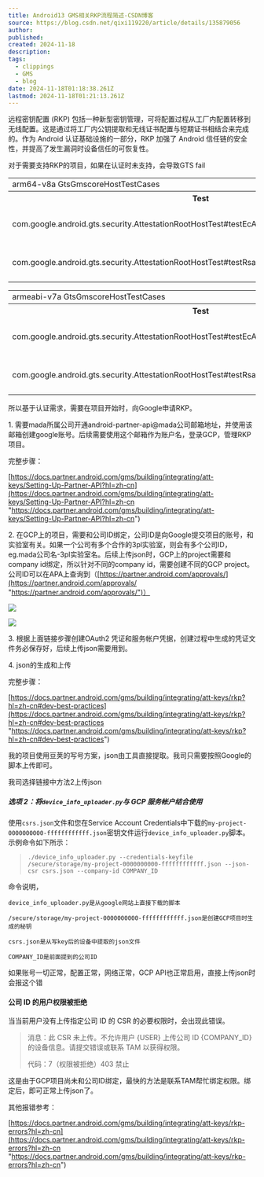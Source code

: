 ```yaml
---
title: Android13 GMS相关RKP流程简述-CSDN博客
source: https://blog.csdn.net/qixi119220/article/details/135879056
author: 
published: 
created: 2024-11-18
description: 
tags:
  - clippings
  - GMS
  - blog
date: 2024-11-18T01:18:38.261Z
lastmod: 2024-11-18T01:21:13.261Z
---
```

远程密钥配置 (RKP) 包括一种新型密钥管理，可将配置过程从工厂内配置转移到无线配置。这是通过将工厂内公钥提取和无线证书配置与短期证书相结合来完成的。作为 Android 认证基础设施的一部分，RKP 加强了 Android 信任链的安全性，并提高了发生漏洞时设备信任的可恢复性。

对于需要支持RKP的项目，如果在认证时未支持，会导致GTS fail

<table><tbody><tr><td colspan="3"><a>arm64-v8a&nbsp;GtsGmscoreHostTestCases</a></td></tr><tr><th>Test</th><th>Result</th><th>Details</th></tr><tr><td>com.google.android.gts.security.AttestationRootHostTest#testEcAttestationChainRemProvLengthTee</td><td><p>fail</p></td><td><p>java.lang.AssertionError: on-device tests failed:</p></td></tr><tr><td>com.google.android.gts.security.AttestationRootHostTest#testRsaAttestationChainRemProvLengthTee</td><td><p>fail</p></td><td><p>java.lang.AssertionError: on-device tests failed:</p></td></tr></tbody></table>

<table><tbody><tr><td colspan="3"><a>armeabi-v7a&nbsp;GtsGmscoreHostTestCases</a></td></tr><tr><th>Test</th><th>Result</th><th>Details</th></tr><tr><td>com.google.android.gts.security.AttestationRootHostTest#testEcAttestationChainRemProvLengthTee</td><td><p>fail</p></td><td><p>java.lang.AssertionError: on-device tests failed:</p></td></tr><tr><td>com.google.android.gts.security.AttestationRootHostTest#testRsaAttestationChainRemProvLengthTee</td><td><p>fail</p></td><td><p>java.lang.AssertionError: on-device tests failed:</p></td></tr></tbody></table>

所以基于认证需求，需要在项目开始时，向Google申请RKP。

1\. 需要mada所属公司开通android-partner-api@mada公司邮箱地址，并使用该邮箱创建google账号。后续需要使用这个邮箱作为账户名，登录GCP，管理RKP项目。

完整步骤：

[https://docs.partner.android.com/gms/building/integrating/att-keys/Setting-Up-Partner-API?hl=zh-cn](https://docs.partner.android.com/gms/building/integrating/att-keys/Setting-Up-Partner-API?hl=zh-cn "https://docs.partner.android.com/gms/building/integrating/att-keys/Setting-Up-Partner-API?hl=zh-cn")

2\. 在GCP上的项目，需要和公司ID绑定，公司ID是向Google提交项目的账号，和实验室有关。如果一个公司有多个合作的3pl实验室，则会有多个公司ID，eg.mada公司名-3pl实验室名。后续上传json时，GCP上的project需要和company id绑定，所以针对不同的company id，需要创建不同的GCP project。公司ID可以在APA上查询到（[https://partner.android.com/approvals/](https://partner.android.com/approvals/ "https://partner.android.com/approvals/")）

![](https://i-blog.csdnimg.cn/blog_migrate/977aef0f1e031ae8ca03b1482170d456.png)

![](https://i-blog.csdnimg.cn/blog_migrate/311f2396576e6a9e3a83186ffa993891.png)

3\. 根据上面链接步骤创建OAuth2 凭证和服务帐户凭据，创建过程中生成的凭证文件务必保存好，后续上传json需要用到。

4\. json的生成和上传

完整步骤：

[https://docs.partner.android.com/gms/building/integrating/att-keys/rkp?hl=zh-cn#dev-best-practices](https://docs.partner.android.com/gms/building/integrating/att-keys/rkp?hl=zh-cn#dev-best-practices "https://docs.partner.android.com/gms/building/integrating/att-keys/rkp?hl=zh-cn#dev-best-practices")

我的项目使用豆荚的写号方案，json由工具直接提取。我司只需要按照Google的脚本上传即可。

我司选择链接中方法2上传json

##### 选项 2：将`device_info_uploader.py`与 GCP 服务帐户结合使用

使用`csrs.json`文件和您在Service Account Credentials中下载的`my-project-0000000000-ffffffffffff.json`密钥文件运行`device_info_uploader.py`脚本。示例命令如下所示：

> ```cobol
> ./device_info_uploader.py --credentials-keyfile /secure/storage/my-project-0000000000-ffffffffffff.json --json-csr csrs.json --company-id COMPANY_ID 
> ```

命令说明， 

`device_info_uploader.py是从google网站上直接下载的脚本`

`/secure/storage/my-project-0000000000-ffffffffffff.json是创建GCP项目时生成的秘钥`

`csrs.json是从写key后的设备中提取的json文件`

`COMPANY_ID是前面提到的公司ID`

如果账号一切正常，配置正常，网络正常，GCP API也正常启用，直接上传json时会报这个错

#### 公司 ID 的用户权限被拒绝

当当前用户没有上传指定公司 ID 的 CSR 的必要权限时，会出现此错误。

> 消息：此 CSR 未上传。不允许用户 {USER} 上传公司 ID {COMPANY\_ID} 的设备信息。请提交错误或联系 TAM 以获得权​​限。
>
> 代码：7（权限被拒绝）403 禁止

这是由于GCP项目尚未和公司ID绑定，最快的方法是联系TAM帮忙绑定权限。绑定后，即可正常上传json了。

其他报错参考：

[https://docs.partner.android.com/gms/building/integrating/att-keys/rkp-errors?hl=zh-cn](https://docs.partner.android.com/gms/building/integrating/att-keys/rkp-errors?hl=zh-cn "https://docs.partner.android.com/gms/building/integrating/att-keys/rkp-errors?hl=zh-cn")
